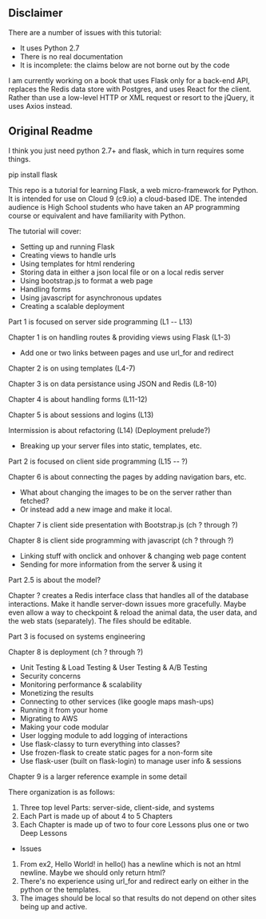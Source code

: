 Disclaimer
----------
There are a number of issues with this tutorial:
   * It uses Python 2.7
   * There is no real documentation
   * It is incomplete: the claims below are not borne out by the code
   
I am currently working on a book that uses Flask only for a back-end API,
replaces the Redis data store with Postgres, and uses React for the client.
Rather than use a low-level HTTP or XML request or resort to the jQuery,
it uses Axios instead.

Original Readme
---------------
I think you just need python 2.7+ and flask, which in turn requires some
things.

pip install flask

This repo is a tutorial for learning Flask, a web micro-framework
for Python. It is intended for use on Cloud 9 (c9.io) a cloud-based
IDE. The intended audience is High School students who have taken
an AP programming course or equivalent and have familiarity with
Python.

The tutorial will cover:
* Setting up and running Flask
* Creating views to handle urls
* Using templates for html rendering
* Storing data in either a json local file or on a local redis server
* Using bootstrap.js to format a web page
* Handling forms
* Using javascript for asynchronous updates
* Creating a scalable deployment


Part 1 is focused on server side programming (L1 -- L13)

Chapter 1 is on handling routes & providing views using Flask (L1-3)
* Add one or two links between pages and use url_for and redirect

Chapter 2 is on using templates (L4-7)

Chapter 3 is on data persistance using JSON and Redis (L8-10)

Chapter 4 is about handling forms (L11-12)

Chapter 5 is about sessions and logins (L13)

Intermission is about refactoring (L14) (Deployment prelude?)
* Breaking up your server files into static, templates, etc. 


Part 2 is focused on client side programming (L15 -- ?)

Chapter 6 is about connecting the pages by adding navigation bars, etc.
* What about changing the images to be on the server rather than
fetched?
* Or instead add a new image and make it local.

Chapter 7 is client side presentation with Bootstrap.js (ch ? through ?)

Chapter 8 is client side programming with javascript (ch ? through ?)
* Linking stuff with onclick and onhover & changing web page content
* Sending for more information from the server & using it

Part 2.5 is about the model?

Chapter ? creates a Redis interface class that handles all of the
database interactions. Make it handle server-down issues more
gracefully. Maybe even allow a way to checkpoint & reload the animal
data, the user data, and the web stats (separately). The files should
be editable.


Part 3 is focused on systems engineering


Chapter 8 is deployment (ch ? through ?)
* Unit Testing & Load Testing & User Testing & A/B Testing
* Security concerns
* Monitoring performance & scalability
* Monetizing the results
* Connecting to other services (like google maps mash-ups)
* Running it from your home
* Migrating to AWS
* Making your code modular
* User logging module to add logging of interactions
* Use flask-classy to turn everything into classes?
* Use frozen-flask to create static pages for a non-form site
* Use flask-user (built on flask-login) to manage user info & sessions

Chapter 9 is a larger reference example in some detail


There organization is as follows:
1. Three top level Parts: server-side, client-side, and systems
2. Each Part is made up of about 4 to 5 Chapters
3. Each Chapter is made up of two to four core Lessons plus one or two
   Deep Lessons






* Issues
1. From ex2, Hello World! in hello() has a newline which is not an
   html newline. Maybe we should only return html?
2. There's no experience using url_for and redirect early on either in
   the python or the templates.
3. The images should be local so that results do not depend on other
   sites being up and active.

